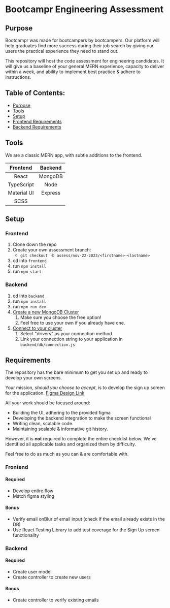 # Bootcampr Engineering Assessment

## Purpose

Bootcampr was made for bootcampers by bootcampers.
Our platform will help graduates find more success during their job search by giving our users the practical experience they need to stand out.

This repository will host the code assessment for engineering candidates. It will give us a baseline of your general MERN experience, capacity to deliver within a week, and ability to implement best practice & adhere to instructions.

## Table of Contents:

- [Purpose](#purpose)
- [Tools](#tools)
- [Setup](#setup)
- [Frontend Requirements](#frontend-1)
- [Backend Requirements](#backend-1)

## Tools

We are a classic MERN app, with subtle additions to the frontend.

|  Frontend   | Backend |
| :---------: | :-----: |
|    React    | MongoDB |
| TypeScript  |  Node   |
| Material UI | Express |
|    SCSS     |         |

## Setup

### Frontend

1. Clone down the repo
1. Create your own assessment branch:
   - `git checkout -b assess/nov-22-2023/<firstname>-<lastname>`
1. cd into `frontend`
1. run `npm install`
1. run `npm start`

### Backend

1. cd into `backend`
1. run `npm install`
1. run `npm run dev`
1. [Create a new MongoDB Cluster](https://www.mongodb.com/docs/atlas/tutorial/deploy-free-tier-cluster/)
   1. Make sure you choose the free option!
   1. Feel free to use your own if you already have one.
1. [Connect to your cluster](https://www.mongodb.com/docs/atlas/tutorial/connect-to-your-cluster/)
   1. Select "drivers" as your connection method
   1. Link your connection string to your application in `backend/db/connection.js`

## Requirements

The repository has the bare minimum to get you set up and ready to develop your own screens.

Your mission, <i>should you choose to accept</i>, is to develop the sign up screen for the application.
[Figma Design Link](https://www.figma.com/file/kUfBFCzy7OjucjD9xOAUaZ/Untitled?type=design&node-id=1%3A17074&mode=design&t=0KhWulFNWTv3p0G6-1)

All your work should be focused around:

- Building the UI, adhering to the provided figma
- Developing the backend integration to make the screen functional
- Writing clean, scalable code.
- Maintaining scalable & informative git history.

However, it is <b>not</b> required to complete the entire checklist below. We've identified all applicable tasks and organized them by difficulty.

Feel free to do as much as you can & are comfortable with.

### Frontend

#### Required

- Develop entire flow
- Match figma styling

#### Bonus

- Verify email onBlur of email input (check if the email already exists in the DB)
- Use React Testing Library to add test coverage for the Sign Up screen functionality

### Backend

#### Required

- Create user model
- Create controller to create new users

#### Bonus

- Create controller to verify existing emails
